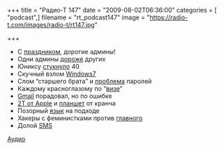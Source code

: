 +++
title = "Радио-Т 147"
date = "2009-08-02T06:36:00"
categories = [ "podcast",]
filename = "rt_podcast147"
image = "https://radio-t.com/images/radio-t/rt147.jpg"

+++

- С [праздником](http://www.securitylab.ru/news/383160.php), дорогие админы!
- Одни админы [дороже](http://webplanet.ru/news/life/2009/07/29/sys.html) других
- Юниксу [стукнуло](http://www.macworld.com/article/141913/2009/07/unix_40thanniversary.html) 40
- Скучный взлом [Windows7](http://cnews.ru/news/top/index.shtml?2009/07/30/355942)
- Слом “старшего брата” и [проблема](http://webplanet.ru/news/security/2009/07/30/vkontakte_hack.html) паролей
- Каждому красноглазому по “[визе](http://webplanet.ru/news/business/2009/07/30/linux_c.html)”
- [Gmail](http://www.techcrunch.com/2009/07/30/gmail-kisses-on-behalf-of-goodbye-enables-support-for-third-party-outbound-servers/) порадовал, но по ошибке
- [2Т от Apple](http://www.engadget.com/2009/07/30/apple-unveils-2tb-time-capsule-ships-today-for-499/) и [планшет](http://www.engadget.com/2009/07/30/crunchpad-coming-in-november-with-built-in-3g-connectivity-says/) от кранча
- Позорный [язык](http://www.linux.org.ru/view-message.jsp?msgid=3918099) на подходе
- Хакеры с феминистками против [главного](http://www.securitylab.ru/news/383077.php)
- Долой [SMS](http://webplanet.ru/news/research/2009/07/28/nosms.html)

[Аудио](http://archive.rucast.net/radio-t/media/rt_podcast147.mp3)
<audio src="http://archive.rucast.net/radio-t/media/rt_podcast147.mp3" preload="none"></audio>